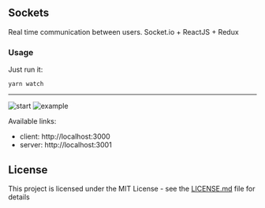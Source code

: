 ## Sockets
Real time communication between users.
Socket.io + ReactJS + Redux

### Usage

Just run it:
```
yarn watch
```

---------------

![start](sources/starting.gif)
![example](sources/exp.gif)

Available links:
- client: http://localhost:3000
- server: http://localhost:3001


## License

This project is licensed under the MIT License - see the [LICENSE.md](LICENSE.md) file for details